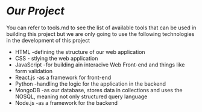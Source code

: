 
# *Our Project*
You can refer to tools.md to see the list of available tools that can be used in building this project but we are only going to use the following technologies in the development of this project

- HTML -defining the structure of our web application
- CSS - stlying the web application
- JavaScript -for building ain interacive Web Front-end and things like form validation
- React.js -as a framework for front-end
- Python -handling the logic for the application in the backend
- MongoDB -as our database, stores data in collections and uses the NOSQL, meaning not only structured query language
- Node.js -as a framework for the backend